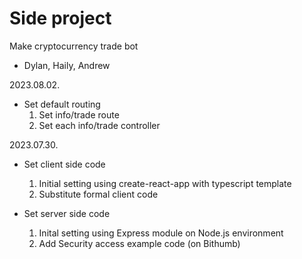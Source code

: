 # Side project
Make cryptocurrency trade bot
- Dylan, Haily, Andrew


2023.08.02.
- Set default routing
    1. Set info/trade route
    2. Set each info/trade controller


2023.07.30.
- Set client side code
    1. Initial setting using create-react-app with typescript template
    2. Substitute formal client code

- Set server side code
    1. Inital setting using Express module on Node.js environment
    2. Add Security access example code (on Bithumb)